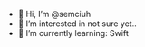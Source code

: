 - 👋 Hi, I’m @semciuh
- 👀 I’m interested in not sure yet..
- 🌱 I’m currently learning: Swift

<!---
semciuh/semciuh is a ✨ special ✨ repository because its `README.md` (this file) appears on your GitHub profile.
You can click the Preview link to take a look at your changes.
--->
